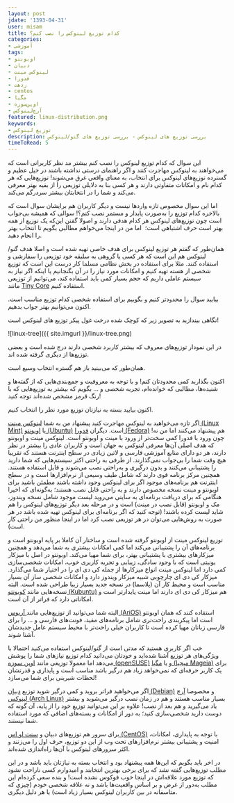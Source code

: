 ```yaml
---
layout: post
jdate: '1393-04-31'
user: misam
title: کدام توزیع لینوکس را نصب کنم؟
categories:
- آموزشی
tags:
- اوبونتو
- دبیان
- لینوکس مینت
- فدورا
- ردهت
- centos
- مگیا
- اوپن‌سوزه
- آرچ‌لینوکس 
featured: linux-distribution.png
keywords:
- توزیع لینوکس
description: بررسی توزیع های لینوکس - بررسی توزیع های گنو/لینوکس
timeToRead: 5
---
```


این سوال که کدام توزیع لینوکس را نصب کنم بیشتر مد نظر کاربرانی است که می‌خواهند به لینوکس مهاجرت کنند و اگر راهنمای درستی نداشته باشند در خیل عظیم و گسترده توزیع‌های لینوکس برای انتخاب، به معنای واقعی غرق می‌شوند! توزیع‌هایی که هر کدام نام و امکانات متفاوتی دارند و هر کسی بنا به دلایلی توزیعی را از بقیه بهتر معرفی می‌کند و شما را در انتخابتان بیشتر سردرگم می‌کند.

اما این سوال مخصوص تازه واردها نیست و دیگر کاربران هم برایشان سوال است که بالاخره کدام توزیع را به‌صورت پایدار و مستمر نصب کنم؟! سوالی که همیشه بی‌جواب است چون توزیع‌های لینوکس هر کدام هدفی دارند و اصولا گفتن این‌که یک توزیع از همه بهتر است حرف اشتباهی است؛  اما من در اینجا می‌خواهم مطالبی بگویم تا انتخاب بهتر را انجام دهید.

همان‌طور که گفتم هر توزیع لینوکس برای هدف خاصی تهیه شده است و اصلا هدف گنو/لینوکس هم این است که هر کسی یا گروهی به سلیقه خود توزیعی را سفارشی و استفاده کنند. مثلا برای استفاده در بخش نظامی مسلما کار درست این است که توزیع شخصی از هسته تهیه کنیم و امکانات مورد نیاز را در آن بگنجانیم یا اینکه اگر نیاز به سیستم عاملی داریم که حجم بسیار کمی باید استفاده کند، می‌توانیم از توزیعی مانند [Tiny Core](http://www.tinycorelinux.com/) استفاده کنیم.

بیایید سوال را محدودتر کنیم و بگوییم برای استفاده شخصی کدام توزیع مناسب است. اکنون می‌توانیم بهتر جواب بدهیم.

نگاهی بیندازید به تصویر زیر که کوچک شده درخت غول پیکر توزیع های لینوکس است!

![linux-tree]({{ site.imgurl }}/linux-tree.png)

در این نمودار توزیع‌های معروف که بیشتر کاربرد شخصی دارند درج شده است و بعضی توزیع‌ها از دیگری گرفته شده اند.

همان‌طور که می‌بینید باز هم گستره انتخاب وسیع است.

اکنون بگذارید کمی محدودتان کنم! و با توجه به معروفیت و جمع‌بندی‌هایی که از گفته‌ها و شنیده‌ها، مطالبی که خوانده‌ام، تجربه شخصی و ... بگویم که بیشتر به توزیع‌هایی که با رنگ قرمز مشخص شده‌اند توجه کنید!

اکنون بیایید بسته به نیازتان توزیع مورد نظر را انتخاب کنیم.

اگر تازه می‌خواهید به لینوکس مهاجرت کنید پیشنهاد من به شما [لینوکس مینت (Linux Mint)](http://linuxmint.com/) یا [اوبونتو (Ubuntu)](http://www.ubuntu.com/) است. دیگران [فدورا (Fedora)](http://fedoraproject.org/) هم پیشنهاد می‌کنند اما من نه! چون ورود با فدورا کمی سخت‌تر از ورود با مینت و اوبونتو است. لینوکس مینت و اوبونتو که هدف اصلی آن‌ها معرفی لینوکس به جهان است و کاربران عادی را بیشتر در نظر دارند، هر دو دارای منابع آموزشی فارسی و لاتین زیادی در سطح اینترنت هستند که تقریبا هیچ وقت شما را بی‌جواب نمی‌گذارند. از طرفی به راحتی اکثر سیستم‌هایی که شما دارید را پشتیبانی می‌کنند و بدون درگیری و به‌راحتی نصب می‌شوند و قابل استفاده هستند. همچنین مرکز برنامه قوی دارند که شامل طیف وسیعی از نرم‌افزارها است و در سطح اینترنت هم برنامه‌های موجود اگر برای لینوکس وجود داشته باشند مطمئن باشید برای اوبونتو و مینت نسخه مخصوص دارند و به راحتی قابل نصب هستند؛ به‌گونه‌ای که اخیرا هنگامی که برای دریافت برنامه‌ای به سایتی می‌روید لیست موجود شامل نسخه ویندوز، مک و اوبونتو (قابل نصب در مینت) است و در مرحله بعد دیگر توزیع‌های لینوکس را هم شاید لیست کرده باشند! (توجه کنید که اگر برنامه‌ای برای لینوکس تهیه شده باشد در هر صورت به روش‌هایی می‌توان در هر توزیعی نصب کرد اما در اینجا منظور من راحتی کار است).

توزیع لینوکس مینت از اوبونتو گرفته شده است و ساختار آن کاملا بر پایه اوبونتو است و برنامه‌های آن را پشتیبانی می‌کند اما کمی امکانات بیشتری به شما می‌دهد و همچنین میزکارهای بیشتری با پشتیبانی بهتر، برای شما مهیا می‌کند. اوبونتو در اصل با میزکار یونیتی است که با وجود سادگی، زیبایی و تجربه کاربری خوب، امکانات شخصی‌سازی کمی دارد اما لینوکس مینت انواع میزکارها از جمله کی دی ای را در اختیار شما می‌گذارد. میزکار کی دی ای چارچوبی شبیه میزکار ویندوز دارد و امکانات شخصی ساز آن بسیار مناسب است و محیط کار آن (پلاسما) در نسخه جدید بسیار زیبا طراحی شده است. البته نسخه‌هایی مانند [کوبونتو (Kubuntu)](http://www.kubuntu.org/) هم میزکار کی دی ای دارند اما مینت پایدارتر است و امکاناتی دارد که فراتر از آن است.

البته شما می‌توانید از توزیع‌هایی مانند[ آریوس (AriOS)](http://arioslinux.org/) استفاده کنند که همان اوبونتو است اما پیکربندی راحت‌تری شامل برنامه‌های مفید، فونت‌های فارسی و ... را برای فارسی زبانان مهیا کرده است تا کاربران خیلی راحت‌تر با محیط سیستم عامل جدیدشان آشنا شوند.

خب اگر کاربری هستید که مدتی است از گنو/لینوکس استفاده می‌کنید احتمالا با ویژگی‌های هر توزیع آشنا شده‌اید و خودتان می‌دانید کدام توزیع نیازهای شما را پوشش می‌دهد اما معمولا توزیعی مانند [اوپن سوزه (openSUSE)](http://www.opensuse.org/) و یا [مگیا (میجیا Mageia)](https://www.mageia.org/) برای یک کاربر حرفه‌ای که نمی‌خواهد زیاد هم درگیر باشد مناسب است و پایداری و قدرتشان لحظات شیرینی برای شما می‌سازد!

اگر می‌خواهید فراتر بروید و کمی درگیر شوید توزیع [دبیان (Debian)](https://www.debian.org/) و مخصوصا [آرچ لینوکس (Arch Linux)](https://www.archlinux.org/) بسیار مناسب هستند و هم در زمان نصب درگیر می‌شوید و بیشتر یاد می‌گیرید و هم بعد از نصب! علاوه بر این می‌توانید توزیع خود را از پایه، آن گونه که دوست دارید شخصی‌سازی کنید؛ به دور از امکانات و بسته‌های اضافی که مورد استفاده شما نیستند.

برای سرور هم توزیع‌های دبیان و [سنت او اس (CentOS)](https://www.centos.org/) با توجه به پایداری، امکانات، امنیت و پشتیبانی بیشتر نرم‌افزارهای تحت وب از این دو توزیع، حرف اول را می‌زنند و اکثر سرورهای لینوکس با آن‌ها راه‌اندازی شده‌اند.

در اخر باید بگویم که این‌ها همه پیشنهاد بود و انتخاب بسته به نیازتان باید باشد و در این مطلب توزیع‌هایی گفته نشد که برای برخی بهترین انتخابند و امیدوارم کسی ناراحت نشود که توزیع مورد علاقه‌اش در اینجا خوب فوکوس نشده است! و بنده سعی کرده‌ام این مطلب به‌دور از غرض و بر اساس واقعیت‌ها باشد و نه علاقه شخصی خودم (چیزی که متاسفانه در بین کاربران لینوکس بسیار زیاد است) یا هر دلیل دیگری.
